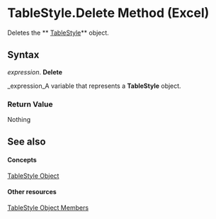 
# TableStyle.Delete Method (Excel)

Deletes the  ** [TableStyle](191a5c2c-ecf4-f88a-1639-be7ee9c369c3.md)** object.


## Syntax

 _expression_. **Delete**

 _expression_A variable that represents a  **TableStyle** object.


### Return Value

Nothing


## See also


#### Concepts


 [TableStyle Object](191a5c2c-ecf4-f88a-1639-be7ee9c369c3.md)
#### Other resources


 [TableStyle Object Members](a9266fdf-6168-bedc-0a17-81ccb43449e5.md)
